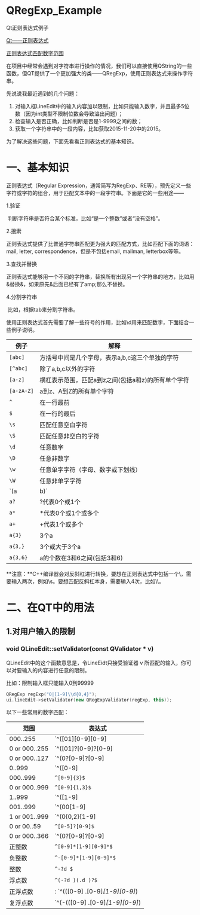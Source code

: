 # QRegExp_Example
Qt正则表达式例子



[Qt——正则表达式](https://www.cnblogs.com/hellovenus/p/4984751.html)

[正则表达式匹配数字范围](https://geek-docs.com/regexp/regexp-tutorials/regular-expressions-match-numeric-ranges.html)





在项目中经常会遇到对字符串进行操作的情况，我们可以直接使用QString的一些函数，但QT提供了一个更加强大的类——QRegExp，使用正则表达式来操作字符串。

先说说我最近遇到的几个问题：

1. 对输入框LineEdit中的输入内容加以限制，比如只能输入数字，并且最多5位数（因为int类型不限制位数会导致溢出问题）；
2. 检查输入是否正确，比如判断是否是1-9999之间的数；
3. 获取一个字符串中的一段内容，比如获取2015-11-20中的2015。

为了解决这些问题，下面先看看正则表达式的基本知识。



# 一、基本知识

正则表达式（Regular Expression，通常简写为RegExp、RE等），预先定义一些字符或字符的组合，用于匹配文本中的一段字符串。下面是它的一些用途——

1.验证

​	判断字符串是否符合某个标准，比如“是一个整数”或者“没有空格”。

2.搜索

​	正则表达式提供了比普通字符串匹配更为强大的匹配方式，比如匹配下面的词语：mail, letter, correspondence，但是不包括email, mailman, letterbox等等。

3.查找并替换

​	正则表达式能够用一个不同的字符串，替换所有出现另一个字符串的地方，比如用&amp;替换&，如果原先&后面已经有了amp;那么不替换。

4.分割字符串

​	比如，根据tab来分割字符串。

​	使用正则表达式首先需要了解一些符号的作用，比如\d用来匹配数字，下面结合一些例子说明。

| 例子       | 解释                                               |
| ---------- | -------------------------------------------------- |
| `[abc]`    | 方括号中间是几个字母，表示a,b,c这三个单独的字符    |
| `[^abc]`   | 除了a,b,c以外的字符                                |
| `[a-z]`    | 横杠表示范围，匹配a到z之间(包括a和z)的所有单个字符 |
| `[a-zA-Z]` | a到z、A到Z的所有单个字符                           |
| `^`        | 在一行最前                                         |
| `$`        | 在一行的最后                                       |
| `\s`       | 匹配任意空白字符                                   |
| `\S`       | 匹配任意非空白的字符                               |
| `\d`       | 任意数字                                           |
| `\D`       | 任意非数字                                         |
| `\w`       | 任意单字字符（字母、数字或下划线）                 |
| `\W`       | 任意非单字字符                                     |
| `(a|b)`    | a或b                                               |
| `a?`       | ?代表0个或1个                                      |
| `a*`       | *代表0个或1个或多个                                |
| `a+`       | +代表1个或多个                                     |
| `a{3}`     | 3个a                                               |
| `a{3,}`    | 3个或大于3个a                                      |
| `a{3,6}`   | a的个数在3和6之间(包括3和6)                        |

**注意：**C++编译器会对反斜杠进行转换，要想在正则表达式中包括一个\，需要输入两次，例如\\s。要想匹配反斜杠本身，需要输入4次，比如\\\\。

# 二、在QT中的用法

## 1.对用户输入的限制

### void QLineEdit::setValidator(const QValidator * v)

QLineEdit中的这个函数意思是，令LineEidt只接受验证器 v 所匹配的输入，你可以对要输入的内容进行任意的限制。

比如：限制输入框只能输入0到99999

```c++
QRegExp regExp("0|[1-9]\\d{0,4}");
ui.lineEdit->setValidator(new QRegExpValidator(regExp, this));
```

以下一些常用的数字匹配：

| 范围          | 表达式                                                       |
| ------------- | ------------------------------------------------------------ |
| 000..255      | `^([01][0-9][0-9]|2[0-4][0-9]|25[0-5])$`                     |
| 0 or 000..255 | `^([01]?[0-9]?[0-9]|2[0-4][0-9]|25[0-5])$`                   |
| 0 or 000..127 | `^(0?[0-9]?[0-9]|1[01][0-9]|12[0-7])$`                       |
| 0..999        | `^([0-9]|[1-9][0-9]|[1-9][0-9][0-9])$`                       |
| 000..999      | `^[0-9]{3}$`                                                 |
| 0 or 000..999 | `^[0-9]{1,3}$`                                               |
| 1..999        | `^([1-9]|[1-9][0-9]|[1-9][0-9][0-9])$`                       |
| 001..999      | `^(00[1-9]|0[1-9][0-9]|[1-9][0-9][0-9])$`                    |
| 1 or 001..999 | `^(0{0,2}[1-9]|0?[1-9][0-9]|[1-9][0-9][0-9])$`               |
| 0 or 00..59   | `^[0-5]?[0-9]$`                                              |
| 0 or 000..366 | `^(0?[0-9]?[0-9]|[1-2][0-9][0-9]|3[0-5][0-9]|36[0-6])$`      |
| 正整数        | `^[0-9]*[1-9][0-9]*$`                                        |
| 负整数        | `^-[0-9]*[1-9][0-9]*$`                                       |
| 整数          | `^-?d $`                                                     |
| 浮点数        | `^(-?d )(.d )?$`                                             |
| 正浮点数      | : `^(([0-9] .[0-9]*[1-9][0-9]*)|([0-9]*[1-9][0-9]*.[0-9] )|([0-9]*[1-9][0-9]*))$` |
| 复浮点数      | `^(-(([0-9] .[0-9]*[1-9][0-9]*)|([0-9]*[1-9][0-9]*.[0-9] )|([0-9]*[1-9][0-9]*)))$` |